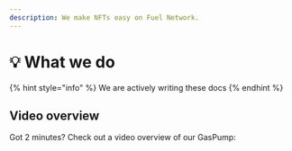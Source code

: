 ```yaml
---
description: We make NFTs easy on Fuel Network.
---
```


# 💡 What we do

{% hint style="info" %}
We are actively writing these docs&#x20;
{% endhint %}

## Video overview

Got 2 minutes? Check out a video overview of our GasPump:
